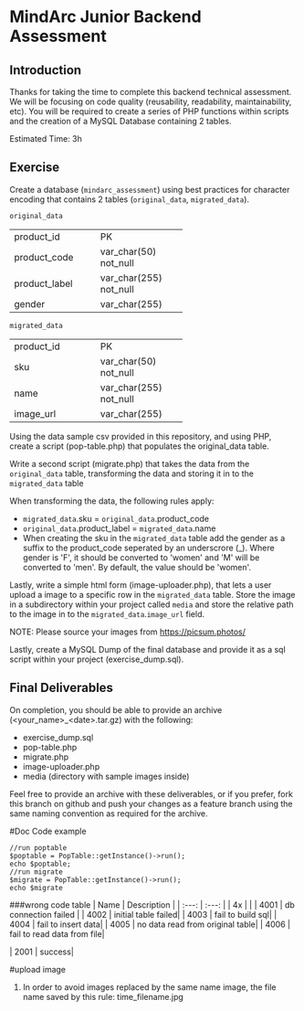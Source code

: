 # MindArc Junior Backend Assessment

Introduction
---
Thanks for taking the time to complete this backend technical assessment. We will be focusing on code quality (reusability, readability, maintainability, etc). You will be required to create a series of PHP functions within scripts and the creation of a MySQL Database containing 2 tables.

Estimated Time: 3h

Exercise
---
Create a database (`mindarc_assessment`) using best practices for character encoding that contains 2 tables (`original_data`, `migrated_data`).

`original_data`  
<table style="undefined;table-layout: fixed; width: 303px">
<colgroup>
<col style="width: 151px">
<col style="width: 152px">
</colgroup>
  <tr>
    <td>product_id</td>
    <td>PK</td>
  </tr>
  <tr>
    <td>product_code</td>
    <td>var_char(50) not_null</td>
  </tr>
  <tr>
    <td>product_label</td>
    <td>var_char(255) not_null</td>
  </tr>
  <tr>
    <td>gender</td>
    <td>var_char(255)</td>
  </tr>
</table>

`migrated_data`  
<table style="undefined;table-layout: fixed; width: 303px">
<colgroup>
<col style="width: 151px">
<col style="width: 152px">
</colgroup>
  <tr>
    <td>product_id</td>
    <td>PK</td>
  </tr>
  <tr>
    <td>sku</td>
    <td>var_char(50) not_null</td>
  </tr>
  <tr>
    <td>name</td>
    <td>var_char(255) not_null</td>
  </tr>
  <tr>
    <td>image_url</td>
    <td>var_char(255)</td>
  </tr>
</table>

Using the data sample csv provided in this repository, and using PHP, create a script (pop-table.php) that populates the original_data table.

Write a second script (migrate.php) that takes the data from the `original_data` table, transforming the data and storing it in to the `migrated_data` table

When transforming the data, the following rules apply:
- `migrated_data`.sku = `original_data`.product_code
- `original_data`.product_label = `migrated_data`.name
- When creating the sku in the `migrated_data` table add the gender as a suffix to the product_code seperated by an underscrore (\_\). Where gender is 'F', it should be converted to 'women' and 'M' will be converted to 'men'. By default, the value should be 'women'.

Lastly, write a simple html form (image-uploader.php), that lets a user upload a image to a specific row in the `migrated_data` table. Store the image in a subdirectory within your project called `media` and store the relative path to the image in to the `migrated_data`.`image_url` field.

NOTE: Please source your images from https://picsum.photos/

Lastly, create a MySQL Dump of the final database and provide it as a sql script within your project (exercise_dump.sql).

Final Deliverables
---
On completion, you should be able to provide an archive (<your_name>\_\<date>.tar.gz) with the following:
- exercise_dump.sql
- pop-table.php
- migrate.php
- image-uploader.php
- media (directory with sample images inside)

Feel free to provide an archive with these deliverables, or if you prefer, fork this branch on github and push your changes as a feature branch using the same naming convention as required for the archive.


#Doc
Code example 
```
//run poptable 
$poptable = PopTable::getInstance()->run();
echo $poptable;
//run migrate
$migrate = PopTable::getInstance()->run();
echo $migrate

```

###wrong code table
| Name | Description |
| :---: | :---: |
| 4x    | |
| 4001 | db connection failed |
| 4002 | initial table failed|
| 4003 | fail to build sql|
| 4004 | fail to insert data|
| 4005 | no data read from original table|
| 4006 | fail to read data from file| 

| 2001 | success|


#upload image
1. In order to avoid images replaced by the same name image,
the file name saved by this rule: 
time_filename.jpg
